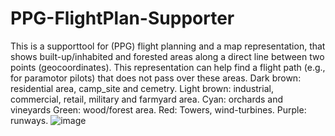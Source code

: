 # PPG-FlightPlan-Supporter
This is a supporttool for (PPG) flight planning and a map representation, that shows built-up/inhabited and forested areas along a direct line between two points (geocoordinates). This representation can help find a flight path (e.g., for paramotor pilots) that does not pass over these areas. Dark brown: residential area, camp_site and cemetry. Light brown: industrial, commercial, retail, military and farmyard area. Cyan: orchards and vineyards Green: wood/forest area. Red: Towers, wind-turbines. Purple: runways.
![image](https://github.com/user-attachments/assets/128e0ef5-ae65-45bf-a914-c523ffb9b8c1)


